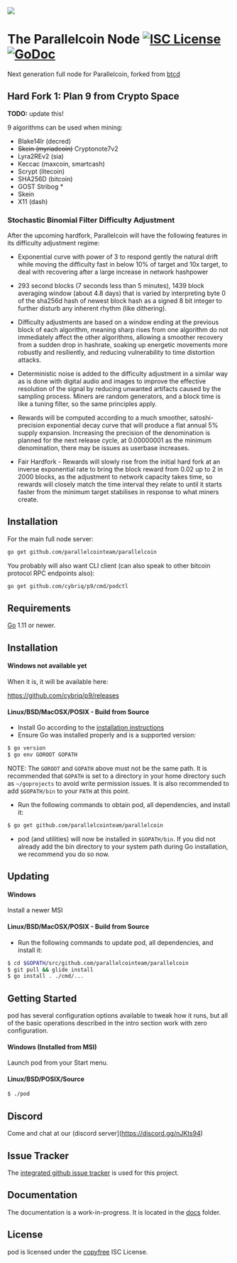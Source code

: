 ![](https://gitlab.com/parallelcoin/node/raw/master/assets/logo.png)

# The Parallelcoin Node [![ISC License](http://img.shields.io/badge/license-ISC-blue.svg)](http://copyfree.org) [![GoDoc](https://img.shields.io/badge/godoc-reference-blue.svg)](http://godoc.org/github.com/cybriq/p9/node)

Next generation full node for Parallelcoin, forked
from [btcd](https://github.com/btcsuite/btcd)

## Hard Fork 1: Plan 9 from Crypto Space

**TODO:** update this!

9 algorithms can be used when mining:

- Blake14lr (decred)
- ~~Skein (myriadcoin)~~ Cryptonote7v2
- Lyra2REv2 (sia)
- Keccac (maxcoin, smartcash)
- Scrypt (litecoin)
- SHA256D (bitcoin)
- GOST Stribog \*
- Skein
- X11 (dash)

### Stochastic Binomial Filter Difficulty Adjustment

After the upcoming hardfork, Parallelcoin will have the following features in
its difficulty adjustment regime:

- Exponential curve with power of 3 to respond gently the natural drift while
  moving the difficulty fast in below 10% of target and 10x target, to deal with
  recovering after a large increase in network hashpower

- 293 second blocks (7 seconds less than 5 minutes), 1439 block averaging
  window (about 4.8 days) that is varied by interpreting byte 0 of the sha256d
  hash of newest block hash as a signed 8 bit integer to further disturb any
  inherent rhythm (like dithering).

- Difficulty adjustments are based on a window ending at the previous block of
  each algorithm, meaning sharp rises from one algorithm do not immediately
  affect the other algorithms, allowing a smoother recovery from a sudden drop
  in hashrate, soaking up energetic movements more robustly and resiliently, and
  reducing vulnerability to time distortion attacks.

- Deterministic noise is added to the difficulty adjustment in a similar way as
  is done with digital audio and images to improve the effective resolution of
  the signal by reducing unwanted artifacts caused by the sampling process.
  Miners are random generators, and a block time is like a tuning filter, so the
  same principles apply.

- Rewards will be computed according to a much smoother, satoshi-precision
  exponential decay curve that will produce a flat annual 5% supply expansion.
  Increasing the precision of the denomination is planned for the next release
  cycle, at 0.00000001 as the minimum denomination, there may be issues as
  userbase increases.

- Fair Hardfork - Rewards will slowly rise from the initial hard fork at an
  inverse exponential rate to bring the block reward from 0.02 up to 2 in 2000
  blocks, as the adjustment to network capacity takes time, so rewards will
  closely match the time interval they relate to until it starts faster from the
  minimum target stabilises in response to what miners create.

## Installation

For the main full node server:

```bash
go get github.com/parallelcointeam/parallelcoin
```

You probably will also want CLI client (can also speak to other bitcoin protocol
RPC endpoints also):

```bash
go get github.com/cybriq/p9/cmd/podctl
```

## Requirements

[Go](http://golang.org) 1.11 or newer.

## Installation

#### Windows not available yet

When it is, it will be available here:

https://github.com/cybriq/p9/releases

#### Linux/BSD/MacOSX/POSIX - Build from Source

- Install Go according to
  the [installation instructions](http://golang.org/doc/install)
- Ensure Go was installed properly and is a supported version:

```bash
$ go version
$ go env GOROOT GOPATH
```

NOTE: The `GOROOT` and `GOPATH` above must not be the same path. It is
recommended that `GOPATH` is set to a directory in your home directory such
as `~/goprojects` to avoid write permission issues. It is also recommended to
add `$GOPATH/bin` to your `PATH` at this point.

- Run the following commands to obtain pod, all dependencies, and install it:

```bash
$ go get github.com/parallelcointeam/parallelcoin
```

- pod (and utilities) will now be installed in `$GOPATH/bin`. If you did not
  already add the bin directory to your system path during Go installation, we
  recommend you do so now.

## Updating

#### Windows

Install a newer MSI

#### Linux/BSD/MacOSX/POSIX - Build from Source

- Run the following commands to update pod, all dependencies, and install it:

```bash
$ cd $GOPATH/src/github.com/parallelcointeam/parallelcoin
$ git pull && glide install
$ go install . ./cmd/...
```

## Getting Started

pod has several configuration options available to tweak how it runs, but all of
the basic operations described in the intro section work with zero
configuration.

#### Windows (Installed from MSI)

Launch pod from your Start menu.

#### Linux/BSD/POSIX/Source

```bash
$ ./pod
```

## Discord

Come and chat at our (discord server](https://discord.gg/nJKts94)

## Issue Tracker

The [integrated github issue tracker](https://github.com/cybriq/p9/issues)
is used for this project.

## Documentation

The documentation is a work-in-progress. It is located in
the [docs](https://github.com/cybriq/p9/tree/master/docs)
folder.

## License

pod is licensed under the [copyfree](http://copyfree.org) ISC License.
